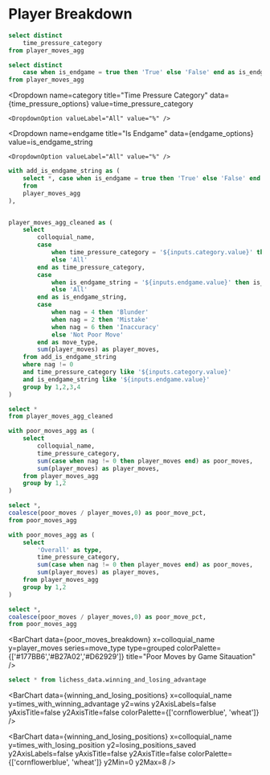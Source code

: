 # Player Breakdown

```sql time_pressure_options
select distinct
    time_pressure_category
from player_moves_agg
```

```sql endgame_options
select distinct
    case when is_endgame = true then 'True' else 'False' end as is_endgame_string
from player_moves_agg
```

<Dropdown
    name=category
    title="Time Pressure Category"
    data={time_pressure_options}
    value=time_pressure_category
>
    <DropdownOption valueLabel="All" value="%" />
</Dropdown>

<Dropdown
    name=endgame
    title="Is Endgame"
    data={endgame_options}
    value=is_endgame_string
>
    <DropdownOption valueLabel="All" value="%" />
</Dropdown>

```sql poor_moves_breakdown
with add_is_endgame_string as (
    select *, case when is_endgame = true then 'True' else 'False' end as is_endgame_string 
    from
    player_moves_agg
),


player_moves_agg_cleaned as (
    select 
        colloquial_name,
        case 
            when time_pressure_category = '${inputs.category.value}' then time_pressure_category
            else 'All'
        end as time_pressure_category,
        case 
            when is_endgame_string = '${inputs.endgame.value}' then is_endgame_string
            else 'All'
        end as is_endgame_string,
        case 
            when nag = 4 then 'Blunder'
            when nag = 2 then 'Mistake'
            when nag = 6 then 'Inaccuracy'
            else 'Not Poor Move'
        end as move_type,
        sum(player_moves) as player_moves,
    from add_is_endgame_string
    where nag != 0
    and time_pressure_category like '${inputs.category.value}' 
    and is_endgame_string like '${inputs.endgame.value}' 
    group by 1,2,3,4
)

select *
from player_moves_agg_cleaned
```

```sql poor_moves_2
with poor_moves_agg as (
    select 
        colloquial_name,
        time_pressure_category,
        sum(case when nag != 0 then player_moves end) as poor_moves,
        sum(player_moves) as player_moves,
    from player_moves_agg
    group by 1,2
)

select *,
coalesce(poor_moves / player_moves,0) as poor_move_pct,
from poor_moves_agg

```

```sql poor_moves_3
with poor_moves_agg as (
    select 
        'Overall' as type,
        time_pressure_category,
        sum(case when nag != 0 then player_moves end) as poor_moves,
        sum(player_moves) as player_moves,
    from player_moves_agg
    group by 1,2
)

select *,
coalesce(poor_moves / player_moves,0) as poor_move_pct,
from poor_moves_agg

```

<BarChart
    data={poor_moves_breakdown}
    x=colloquial_name
    y=player_moves
    series=move_type 
    type=grouped
    colorPalette={['#177BB6','#B27A02','#D62929']}
    title="Poor Moves by Game Sitauation"
/>

<BarChart 
    data={poor_moves_2} 
    x=colloquial_name
    y=poor_move_pct
    series=time_pressure_category
    type=grouped
/>

<BarChart 
    data={poor_moves_3} 
    x=type
    y=poor_move_pct
    yFmt=#,##0.0%
    series=time_pressure_category
    type=grouped
/>


```sql winning_and_losing_positions
select * from lichess_data.winning_and_losing_advantage
```


<BarChart
  data={winning_and_losing_positions}
  x=colloquial_name
  y=times_with_winning_advantage
  y2=wins
  y2AxisLabels=false
  yAxisTitle=false
  y2AxisTitle=false
  colorPalette={['cornflowerblue', 'wheat']}
/>

<BarChart
  data={winning_and_losing_positions}
  x=colloquial_name
  y=times_with_losing_position
  y2=losing_positions_saved
  y2AxisLabels=false
  yAxisTitle=false
  y2AxisTitle=false
  colorPalette={['cornflowerblue', 'wheat']}
  y2Min=0
  y2Max=8
/>



